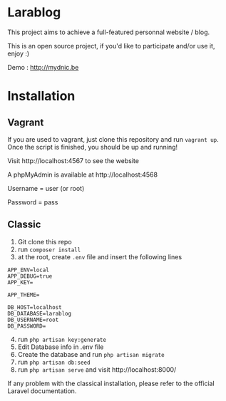 # Larablog

This project aims to achieve a full-featured personnal website / blog.

This is an open source project, if you'd like to participate and/or use it, enjoy :)

Demo : http://mydnic.be

# Installation
## Vagrant
If you are used to vagrant, just clone this repository and run <code>vagrant up</code>.
Once the script is finished, you should be up and running!

Visit http://localhost:4567 to see the website

A phpMyAdmin is available at http://localhost:4568

Username = user (or root)

Password = pass

## Classic
1. Git clone this repo
2. run <code>composer install</code>
3. at the root, create <code>.env</code> file and insert the following lines

```
APP_ENV=local
APP_DEBUG=true
APP_KEY=

APP_THEME=

DB_HOST=localhost
DB_DATABASE=larablog
DB_USERNAME=root
DB_PASSWORD=

```

4. run <code>php artisan key:generate</code>
5. Edit Database info in .env file
6. Create the database and run <code>php artisan migrate</code>
7. run <code>php artisan db:seed</code>
7. run <code>php artisan serve</code> and visit http://localhost:8000/

If any problem with the classical installation, please refer to the official Laravel documentation.

